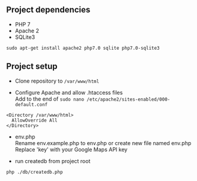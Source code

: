 ## Project dependencies
- PHP 7  
- Apache 2  
- SQLite3

```
sudo apt-get install apache2 php7.0 sqlite php7.0-sqlite3
```

## Project setup
- Clone repository to `/var/www/html`

- Configure Apache and allow .htaccess files  
Add to the end of `sudo nano /etc/apache2/sites-enabled/000-default.conf`
```
<Directory /var/www/html>
  AllowOverride All
</Directory>
```

- env.php  
Rename env.example.php to env.php or create new file named env.php  
Replace 'key' with your Google Maps API key

- run createdb from project root

```
php ./db/createdb.php
```
